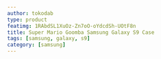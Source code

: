 ```yaml
---
author: tokodab
type: product
featimg: 1RAbdSL1XuOz-Zn7oO-oYdcdSh-UOtF8n
title: Super Mario Goomba Samsung Galaxy S9 Case
tags: [samsung, galaxy, s9]
category: [samsung]
---
```

